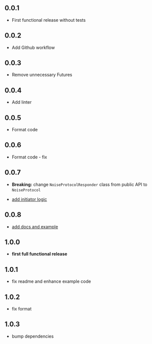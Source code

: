 ## 0.0.1

* First functional release without tests


## 0.0.2

* Add Github workflow

## 0.0.3

* Remove unnecessary Futures

## 0.0.4

* Add linter

## 0.0.5

* Format code

## 0.0.6

* Format code - fix

## 0.0.7
- **Breaking:** change `NoiseProtocolResponder` class from public API to `NoiseProtocol`
* [add initiator logic](https://github.com/levisjct/noise_protocol_framework/issues/2)

## 0.0.8

* [add docs and example](https://github.com/levisjct/noise_protocol_framework/issues/4)

## 1.0.0

* **first full functional release**

## 1.0.1

* fix readme and enhance example code

## 1.0.2

* fix format

## 1.0.3

* bump dependencies